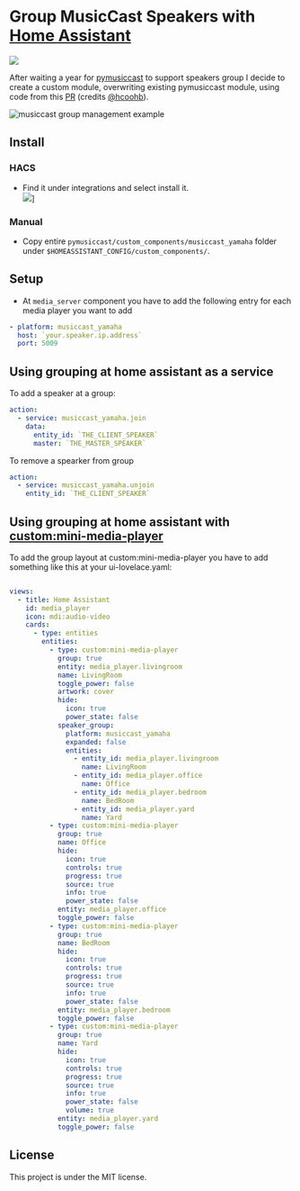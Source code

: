 # Group MusicCast Speakers with [Home Assistant](https://github.com/home-assistant/home-assistant)

[![](https://img.shields.io/github/v/release/ppanagiotis/pymusiccast.svg?style=flat-square?style=flat-square)](https://github.com/ppanagiotis/pymusiccast/releases/latest)

After waiting a year for [pymusiccast](https://github.com/jalmeroth/pymusiccast/) to support speakers group I decide to create a custom module, overwriting existing pymusiccast module, using code from this [PR](https://github.com/jalmeroth/pymusiccast/pull/13)
(credits [@hcoohb](https://github.com/hcoohb)).

![musiccast group management example](https://github.com/ppanagiotis/pymusiccast/raw/master/images/group_speakers.gif?raw=true "musiccast group management example")

## Install

### HACS

- Find it under integrations and select install it.\
![](https://github.com/ppanagiotis/pymusiccast/raw/master/images/install.jpg?raw=true)]


### Manual
- Copy entire `pymusiccast/custom_components/musiccast_yamaha` folder under `$HOMEASSISTANT_CONFIG/custom_components/`.


## Setup
- At `media_server` component you have to add the following entry for each media player you want to add

```yaml
- platform: musiccast_yamaha
  host: `your.speaker.ip.address`
  port: 5009

```

## Using grouping at home assistant as a service

To add a speaker at a group:

```yaml
action:
  - service: musiccast_yamaha.join
    data:
      entity_id: `THE_CLIENT_SPEAKER`
      master: `THE_MASTER_SPEAKER`
```

To remove a spearker from group

```yaml
action:
  - service: musiccast_yamaha.unjoin
    entity_id: `THE_CLIENT_SPEAKER`
```

## Using grouping at home assistant with [custom:mini-media-player](https://github.com/kalkih/mini-media-player)

To add the group layout at custom:mini-media-player you have to add something like this at your ui-lovelace.yaml:
```yaml

views:
  - title: Home Assistant
    id: media_player
    icon: mdi:audio-video
    cards:
      - type: entities
        entities:
          - type: custom:mini-media-player
            group: true
            entity: media_player.livingroom
            name: LivingRoom
            toggle_power: false
            artwork: cover
            hide:
              icon: true
              power_state: false
            speaker_group:
              platform: musiccast_yamaha
              expanded: false
              entities:
                - entity_id: media_player.livingroom
                  name: LivingRoom
                - entity_id: media_player.office
                  name: Office
                - entity_id: media_player.bedroom
                  name: BedRoom
                - entity_id: media_player.yard
                  name: Yard
          - type: custom:mini-media-player
            group: true
            name: Office
            hide:
              icon: true
              controls: true
              progress: true
              source: true
              info: true
              power_state: false
            entity: media_player.office
            toggle_power: false
          - type: custom:mini-media-player
            group: true
            name: BedRoom
            hide:
              icon: true
              controls: true
              progress: true
              source: true
              info: true
              power_state: false
            entity: media_player.bedroom
            toggle_power: false
          - type: custom:mini-media-player
            group: true
            name: Yard
            hide:
              icon: true
              controls: true
              progress: true
              source: true
              info: true
              power_state: false
              volume: true
            entity: media_player.yard
            toggle_power: false
```
## License
This project is under the MIT license.
